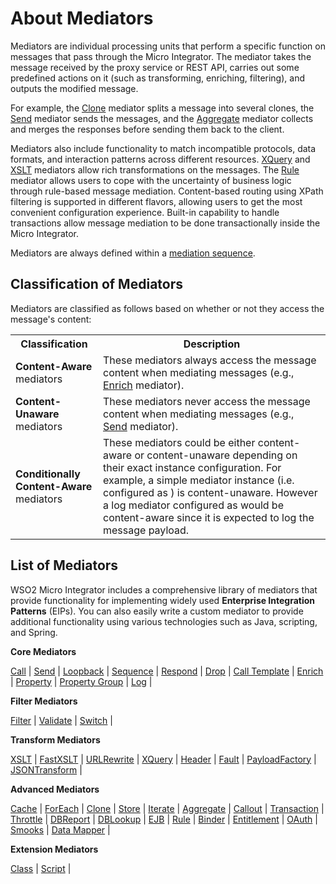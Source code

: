 # About Mediators

Mediators are individual processing units that perform a specific function on messages that pass through the Micro Integrator. The mediator takes the message received by the proxy service or REST API, carries out some predefined actions on it (such as transforming, enriching, filtering), and outputs the modified message. 

For example, the [Clone]({{base_path}}/reference/mediators/clone-Mediator) mediator splits a message into several clones, the [Send]({{base_path}}/reference/mediators/send-Mediator) mediator sends the messages, and the [Aggregate]({{base_path}}/reference/mediators/aggregate-Mediator) mediator collects and merges the responses before sending them back to the client. 

Mediators also include functionality to match incompatible protocols, data formats, and interaction patterns across different resources. [XQuery]({{base_path}}/reference/mediators/xQuery-Mediator) and [XSLT]({{base_path}}/reference/mediators/xSLT-Mediator) mediators allow rich transformations on the messages. The [Rule]({{base_path}}/reference/mediators/rule-Mediator) mediator allows users to cope with the uncertainty of business logic through rule-based message mediation. Content-based routing using XPath filtering is supported in different flavors, allowing users to get the most convenient configuration experience. Built-in capability to handle transactions allow message mediation to be done transactionally inside the Micro Integrator.

Mediators are always defined within a [mediation sequence]({{base_path}}/reference/synapse-properties/sequence-properties).

## Classification of Mediators

Mediators are classified as follows based on whether or not they access the message's content: 

<table>
  <col width="140">
  <tr>
    <th>Classification</th>
    <th>Description</th>
  </tr>
  <tr>
    <td><b>Content-Aware</b> mediators</td>
    <td>
      These mediators always access the message content when mediating messages (e.g., <a href="..{{base_path}}/reference/mediators/enrich-Mediator">Enrich</a> mediator).
    </td>
  </tr>
  <tr>
    <td><b>Content-Unaware</b> mediators</td>
    <td>
      These mediators never access the message content when mediating messages (e.g., <a href="..{{base_path}}/reference/mediators/send-Mediator">Send</a> mediator).
    </td>
  </tr>
  <tr>
    <td><b>Conditionally Content-Aware</b> mediators</td>
    <td>
      These mediators could be either content-aware or content-unaware depending on their exact instance configuration. For example, a simple <a href="..{{base_path}}/reference/mediators/log-Mediator"></a> mediator instance (i.e. configured as <log/>) is content-unaware. However a log mediator configured as <log level=”full”/> would be content-aware since it is expected to log the message payload.
    </td>
  </tr>
</table>

## List of Mediators

WSO2 Micro Integrator includes a comprehensive library of mediators that provide functionality for implementing widely used **Enterprise Integration Patterns** (EIPs). You can also easily write a custom mediator to provide additional functionality using various technologies such as Java, scripting, and Spring.

**Core Mediators**

[Call]({{base_path}}/reference/mediators/call-Mediator) | [Send]({{base_path}}/reference/mediators/send-Mediator) | [Loopback]({{base_path}}/reference/mediators/loopback-Mediator) | [Sequence]({{base_path}}/reference/mediators/sequence-Mediator) | [Respond]({{base_path}}/reference/mediators/respond-Mediator) | [Drop]({{base_path}}/reference/mediators/drop-Mediator) | [Call Template]({{base_path}}/reference/mediators/call-Template-Mediator) | [Enrich]({{base_path}}/reference/mediators/enrich-Mediator) | [Property]({{base_path}}/reference/mediators/property-Mediator) | [Property Group]({{base_path}}/reference/mediators/property-Group-Mediator) | [Log]({{base_path}}/reference/mediators/log-Mediator) | 

**Filter Mediators**

[Filter]({{base_path}}/reference/mediators/filter-Mediator) | [Validate]({{base_path}}/reference/mediators/validate-Mediator) | [Switch]({{base_path}}/reference/mediators/switch-Mediator) | 

**Transform Mediators**

[XSLT]({{base_path}}/reference/mediators/xSLT-Mediator) | [FastXSLT]({{base_path}}/reference/mediators/fastXSLT-Mediator) | [URLRewrite]({{base_path}}/reference/mediators/uRLRewrite-Mediator) | [XQuery]({{base_path}}/reference/mediators/xQuery-Mediator) | [Header]({{base_path}}/reference/mediators/header-Mediator) | [Fault]({{base_path}}/reference/mediators/fault-Mediator) | [PayloadFactory]({{base_path}}/reference/mediators/payloadFactory-Mediator) | [JSONTransform](json-Transform-Mediator) |

**Advanced Mediators**

[Cache]({{base_path}}/reference/mediators/cache-Mediator) | [ForEach]({{base_path}}/reference/mediators/forEach-Mediator) | [Clone]({{base_path}}/reference/mediators/clone-Mediator) | [Store]({{base_path}}/reference/mediators/store-Mediator) | [Iterate]({{base_path}}/reference/mediators/iterate-Mediator) | [Aggregate]({{base_path}}/reference/mediators/aggregate-Mediator) | [Callout]({{base_path}}/reference/mediators/callout-Mediator) | [Transaction]({{base_path}}/reference/mediators/transaction-Mediator) | [Throttle]({{base_path}}/reference/mediators/throttle-Mediator) | [DBReport]({{base_path}}/reference/mediators/dB-Report-Mediator) | [DBLookup]({{base_path}}/reference/mediators/dBLookup-Mediator) | [EJB]({{base_path}}/reference/mediators/eJB-Mediator) | [Rule]({{base_path}}/reference/mediators/rule-Mediator) | [Binder]({{base_path}}/reference/mediators/builder-Mediator) | [Entitlement]({{base_path}}/reference/mediators/call-Mediator) | [OAuth]({{base_path}}/reference/mediators/call-Mediator) | [Smooks]({{base_path}}/reference/mediators/smooks-Mediator) | [Data Mapper]({{base_path}}/reference/mediators/data-Mapper-Mediator) | 

**Extension Mediators**

[Class]({{base_path}}/reference/mediators/class-Mediator) | [Script]({{base_path}}/reference/mediators/script-Mediator) |
